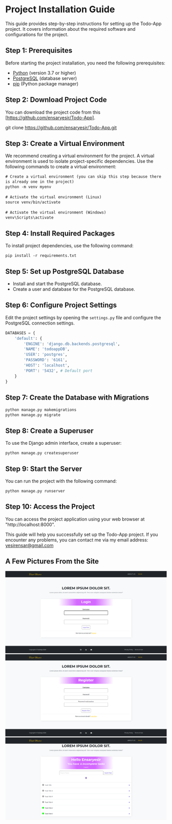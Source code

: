# Project Installation Guide

This guide provides step-by-step instructions for setting up the Todo-App project. It covers information about the required software and configurations for the project.

## Step 1: Prerequisites

Before starting the project installation, you need the following prerequisites:

- [Python](https://www.python.org/) (version 3.7 or higher)
- [PostgreSQL](https://www.postgresql.org/) (database server)
- [pip](https://pip.pypa.io/en/stable/installing/) (Python package manager)

## Step 2: Download Project Code

You can download the project code from this [https://github.com/ensaryesir/Todo-App].

git clone https://github.com/ensaryesir/Todo-App.git

## Step 3: Create a Virtual Environment

We recommend creating a virtual environment for the project. A virtual environment is used to isolate project-specific dependencies. Use the following commands to create a virtual environment:

```shell
# Create a virtual environment (you can skip this step because there is already one in the project)
python -m venv myenv 

# Activate the virtual environment (Linux)
source venv/bin/activate

# Activate the virtual environment (Windows)
venv\Scripts\activate
```

## Step 4: Install Required Packages

To install project dependencies, use the following command:

```shell
pip install -r requirements.txt
```

## Step 5: Set up PostgreSQL Database

- Install and start the PostgreSQL database.
- Create a user and database for the PostgreSQL database.

## Step 6: Configure Project Settings

Edit the project settings by opening the `settings.py` file and configure the PostgreSQL connection settings.

```python
DATABASES = {
    'default': {
        'ENGINE': 'django.db.backends.postgresql',
        'NAME': 'todoappDB',
        'USER': 'postgres',
        'PASSWORD': '6161',
        'HOST': 'localhost',
        'PORT': '5432', # Default port
    }
}
```

## Step 7: Create the Database with Migrations

```shell
python manage.py makemigrations
python manage.py migrate
```

## Step 8: Create a Superuser

To use the Django admin interface, create a superuser:

```shell
python manage.py createsuperuser
```

## Step 9: Start the Server

You can run the project with the following command:

```shell
python manage.py runserver
```

## Step 10: Access the Project

You can access the project application using your web browser at "http://localhost:8000".

This guide will help you successfully set up the Todo-App project. 
If you encounter any problems, you can contact me via my email address: yesirensar@gmail.com


## A Few Pictures From the Site
![Project Image](./todo/static/project-images/login.png)
![Project Image](./todo/static/project-images/registration.png)
![Project Image](./todo/static/project-images/main.png)
